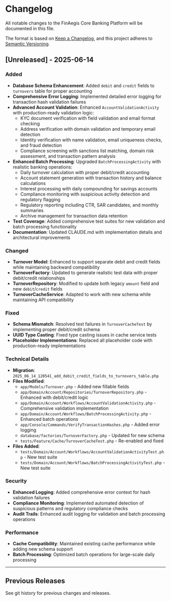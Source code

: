 # Changelog

All notable changes to the FinAegis Core Banking Platform will be documented in this file.

The format is based on [Keep a Changelog](https://keepachangelog.com/en/1.0.0/),
and this project adheres to [Semantic Versioning](https://semver.org/spec/v2.0.0.html).

## [Unreleased] - 2025-06-14

### Added
- **Database Schema Enhancement**: Added `debit` and `credit` fields to `turnovers` table for proper accounting
- **Comprehensive Error Logging**: Implemented detailed error logging for transaction hash validation failures
- **Advanced Account Validation**: Enhanced `AccountValidationActivity` with production-ready validation logic:
  - KYC document verification with field validation and email format checking
  - Address verification with domain validation and temporary email detection  
  - Identity verification with name validation, email uniqueness checks, and fraud detection
  - Compliance screening with sanctions list matching, domain risk assessment, and transaction pattern analysis
- **Enhanced Batch Processing**: Upgraded `BatchProcessingActivity` with realistic banking operations:
  - Daily turnover calculation with proper debit/credit accounting
  - Account statement generation with transaction history and balance calculations
  - Interest processing with daily compounding for savings accounts
  - Compliance monitoring with suspicious activity detection and regulatory flagging
  - Regulatory reporting including CTR, SAR candidates, and monthly summaries
  - Archive management for transaction data retention
- **Test Coverage**: Added comprehensive test suites for new validation and batch processing functionality
- **Documentation**: Updated CLAUDE.md with implementation details and architectural improvements

### Changed
- **Turnover Model**: Enhanced to support separate debit and credit fields while maintaining backward compatibility
- **TurnoverFactory**: Updated to generate realistic test data with proper debit/credit relationships
- **TurnoverRepository**: Modified to update both legacy `amount` field and new `debit`/`credit` fields
- **TurnoverCacheService**: Adapted to work with new schema while maintaining API compatibility

### Fixed
- **Schema Mismatch**: Resolved test failures in `TurnoverCacheTest` by implementing proper debit/credit schema
- **UUID Type Casting**: Fixed type casting issues in cache service tests
- **Placeholder Implementations**: Replaced all placeholder code with production-ready implementations

### Technical Details
- **Migration**: `2025_06_14_120541_add_debit_credit_fields_to_turnovers_table.php`
- **Files Modified**:
  - `app/Models/Turnover.php` - Added new fillable fields
  - `app/Domain/Account/Repositories/TurnoverRepository.php` - Enhanced with debit/credit logic
  - `app/Domain/Account/Workflows/AccountValidationActivity.php` - Comprehensive validation implementation
  - `app/Domain/Account/Workflows/BatchProcessingActivity.php` - Enhanced batch operations
  - `app/Console/Commands/VerifyTransactionHashes.php` - Added error logging
  - `database/factories/TurnoverFactory.php` - Updated for new schema
  - `tests/Feature/Cache/TurnoverCacheTest.php` - Re-enabled and fixed
- **Files Added**:
  - `tests/Domain/Account/Workflows/AccountValidationActivityTest.php` - New test suite
  - `tests/Domain/Account/Workflows/BatchProcessingActivityTest.php` - New test suite

### Security
- **Enhanced Logging**: Added comprehensive error context for hash validation failures
- **Compliance Monitoring**: Implemented automated detection of suspicious patterns and regulatory compliance checks
- **Audit Trails**: Enhanced audit logging for validation and batch processing operations

### Performance
- **Cache Compatibility**: Maintained existing cache performance while adding new schema support
- **Batch Processing**: Optimized batch operations for large-scale daily processing

---

## Previous Releases

See git history for previous changes and releases.